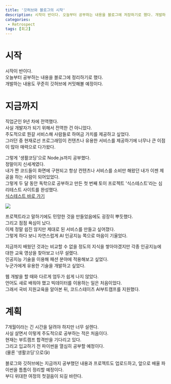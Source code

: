 ```yaml
---
title: '깃허브와 블로그의 시작'
description: 시작이 반이다. 오늘부터 공부하는 내용을 블로그에 저장하기로 했다. 개발하는 내용도 꾸준히 커밋해볼 예정이다.
categories:
 - Retrospect
tags: [회고]
---
```


# 시작
시작이 반이다.<br>
오늘부터 공부하는 내용을 블로그에 정리하기로 했다.<br>
개발하는 내용도 꾸준히 깃허브에 커밋해볼 예정이다.

# 지금까지
직업군인 9년 차에 전역했다.<br>
사실 개발자가 되기 위해서 전역한 건 아니었다.<br>
주도적으로 뭔갈 서비스해 사람들로 하여금 가치를 제공하고 싶었다.<br>
그러던 중 현재로선 프로그래밍이 컨텐츠나 유용한 서비스를 제공하기에 너무나 큰 이점이 많아 매력으로 다가왔다.

그렇게 '생활코딩'으로 Node.js까지 공부했다.<br>
정말이지 신세계였다.<br>
내가 짠 코드들이 화면에 구현되고 항상 컨텐츠나 서비스를 소비만 해왔던 내가 이젠 제공을 하는 사람이 되어있었다.<br>
그렇게 두 달 동안 독학으로 공부하고 만든 첫 번째 토이 프로젝트 '식스테스트'라는 심리테스트 사이트를 완성했다.<br>
[식스테스트 바로 가기](www.sixtest.site)

![](https://images.velog.io/images/6mini/post/25099390-1c2a-4c39-97d2-a717fbfc31df/%EC%8A%A4%ED%81%AC%EB%A6%B0%EC%83%B7%202021-05-29%2010.13.34.png)

프로젝트라고 말하기에도 민망한 것을 만들었음에도 굉장히 뿌듯했다.<br>
그리고 점점 욕심이 났다.<br>
이제 정말 쉽진 않지만 제대로 된 서비스를 만들고 싶어졌다.<br>
그렇게 하다 보니 자연스럽게 AI 인공지능 쪽으로 마음이 기울었다.

지금까지 배웠던 것과는 비교할 수 없을 정도의 지식을 쌓아야겠지만 각종 인공지능에 대한 교육 영상을 찾아보고 너무 설렜다.<br>
인공지능 기술을 이용해 패션 분야에 적용해보고 싶었다.<br>
누군가에게 유용한 기술을 개발하고 싶었다.

웹 개발을 할 때와 다르게 엄두가 쉽게 나지 않았다.<br>
언어도 새로 배워야 했고 빅데이터를 이용하는 일은 처음이었다.<br>
그래서 국비 지원교육을 알아본 뒤, 코드스테이츠 AI부트캠프를 지원했다.

# 계획
7개월이라는 긴 시간을 달려야 하지만 너무 설렌다.<br>
사실 살면서 이렇게 주도적으로 공부하는 적은 처음이다.<br>
현재는 부트캠프 합격만을 기다리고 있다.<br>
그리고 입교하기 전 파이썬을 열심히 공부할 예정이다.<br>
(물론 '생활코딩'으로😘)

블로그와 깃허브에는 지금까지 공부했던 내용과 프로젝트도 업로드하고, 앞으로 배울 파이썬을 틈틈이 정리할 예정이다.<br>
부디 위대한 여정의 첫걸음이 되길 바란다.